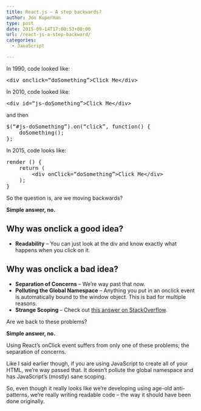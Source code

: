 ```yaml
---
title: React.js – A step backwards?
author: Jon Kuperman
type: post
date: 2015-09-14T17:00:53+00:00
url: /react-js-a-step-backward/
categories:
  - JavaScript

---
```

In 1990, code looked like:

<pre class="lang:default decode:true">&lt;div onclick=“doSomething”&gt;Click Me&lt;/div&gt;</pre>

In 2010, code looked like:

<pre class="lang:default decode:true">&lt;div id=“js-doSomething”&gt;Click Me&lt;/div&gt;</pre>

and then

<pre class="lang:js decode:true">$(“#js-doSomething”).on(“click”, function() {
    doSomething();
};</pre>

In 2015, code looks like:

<pre class="lang:js decode:true">render () {
    return (
        &lt;div onClick=“doSomething”&gt;Click Me&lt;/div&gt;
    );
}</pre>

So the question is, are we moving backwards?

**Simple answer, no.**

## Why was onclick a good idea?

  * **Readability** &#8211; You can just look at the div and know exactly what happens when you click on it.

## Why was onclick a bad idea?

  * **Separation of Concerns** &#8211; We’re way past that now.
  * **Polluting the Global Namespace** &#8211; Anything you put in an onclick event is automatically bound to the window object. This is bad for multiple reasons.
  * **Strange Scoping** &#8211; Check out [this answer on StackOverflow][1].

Are we back to these problems?

**Simple answer, no.**

Using React’s onClick event suffers from only one of these problems; the separation of concerns.

Like I said earlier though, if you are using JavaScript to create all of your HTML, we’re way passed that. It doesn’t pollute the global namespace and has JavaScript&#8217;s (mostly) sane scoping.

So, even though it really looks like we’re developing using age-old anti-patterns, we’re really writing readable code &#8211; the way it should have been done originally.

 [1]: http://stackoverflow.com/a/21975639